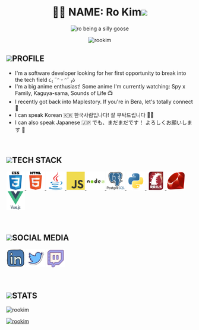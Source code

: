 <h1 align="center">👋🏻 NAME: Ro Kim<img src="https://media.giphy.com/media/sjfw9xmG5QmP3rzYZd/giphy.gif" width="55"></h1>

<div align="center">
  <img src="https://media.giphy.com/media/ygUDzdd27rtIOCPrZE/giphy.gif" alt="ro being a silly goose" width="300">
</div>

<p align="center"> <img src="https://komarev.com/ghpvc/?username=rookim&label=Profile%20views&color=0e75b6&style=flat" alt="rookim" /> </p>

## <img src="https://media.giphy.com/media/VgCDAzcKvsR6OM0uWg/giphy.gif" width="70">PROFILE

- I'm a software developer looking for her first opportunity to break into the tech field ૮₍ ˶ᵔ ᵕ ᵔ˶ ₎ა
- I'm a big anime enthusiast! Some anime I'm currently watching: Spy x Family, Kaguya-sama, Sounds of Life 📺
- I recently got back into Maplestory. If you're in Bera, let's totally connect 🌱
- I can speak Korean 🇰🇷 한국사람입나다! 잘 부탁드립니다 🙇‍♀️
- I can also speak Japanese 🇯🇵 でも、まだまだです！ よろしくお願いします ​🙏​

&nbsp;

## <img src="https://media.giphy.com/media/VuuywOtkf8gyy89TgY/giphy.gif" width="70">TECH STACK

<p style="text-align: left"> <a href="https://www.w3schools.com/css/" target="_blank" rel="noreferrer"> <img src="https://raw.githubusercontent.com/devicons/devicon/master/icons/css3/css3-original-wordmark.svg" alt="css3" width="50" height="50"/> </a> <a href="https://www.w3.org/html/" target="_blank" rel="noreferrer"> <img src="https://raw.githubusercontent.com/devicons/devicon/master/icons/html5/html5-original-wordmark.svg" alt="html5" width="50" height="50"/> </a> <a href="https://www.java.com" target="_blank" rel="noreferrer"> <img src="https://raw.githubusercontent.com/devicons/devicon/master/icons/java/java-original.svg" alt="java" width="50" height="50"/> </a> <a href="https://developer.mozilla.org/en-US/docs/Web/JavaScript" target="_blank" rel="noreferrer"> <img src="https://raw.githubusercontent.com/devicons/devicon/master/icons/javascript/javascript-original.svg" alt="javascript" width="50" height="50"/> </a> <a href="https://nodejs.org" target="_blank" rel="noreferrer"> <img src="https://raw.githubusercontent.com/devicons/devicon/master/icons/nodejs/nodejs-original-wordmark.svg" alt="nodejs" width="50" height="50"/> </a> <a href="https://www.postgresql.org" target="_blank" rel="noreferrer"> <img src="https://raw.githubusercontent.com/devicons/devicon/master/icons/postgresql/postgresql-original-wordmark.svg" alt="postgresql" width="50" height="50"/> </a> <a href="https://www.python.org" target="_blank" rel="noreferrer"> <img src="https://raw.githubusercontent.com/devicons/devicon/master/icons/python/python-original.svg" alt="python" width="50" height="50"/> </a> <a href="https://rubyonrails.org" target="_blank" rel="noreferrer"> <img src="https://raw.githubusercontent.com/devicons/devicon/master/icons/rails/rails-original-wordmark.svg" alt="rails" width="50" height="50"/> </a> <a href="https://www.ruby-lang.org/en/" target="_blank" rel="noreferrer"> <img src="https://raw.githubusercontent.com/devicons/devicon/master/icons/ruby/ruby-original.svg" alt="ruby" width="50" height="50"/> </a> <a href="https://vuejs.org/" target="_blank" rel="noreferrer"> <img src="https://raw.githubusercontent.com/devicons/devicon/master/icons/vuejs/vuejs-original-wordmark.svg" alt="vuejs" width="50" height="50"/> </a> </p>

&nbsp;

## <img src="https://media.giphy.com/media/5aYgLyhQeEn8DGua0o/giphy.gif" width="70">SOCIAL MEDIA

<p style="text-align: left">
<a href="https://linkedin.com/in/rookim" target="blank"><img src="icons8-linkedin.svg" alt="rookim" height="50" width="50"/></a>
<a href="https://twitter.com/rookim8" target="blank"><img src="icons8-twitter.svg" alt="rookim8" height="50" width="50"/></a>
<a href="https://www.twitch.tv/rooffrails" target="blank" ><img src="icons8-twitch.svg" alt="RoOnRails" height="50" width="50"/></a>
</p>

&nbsp;

## <img src="https://media.giphy.com/media/hkNbrNmLix4cbzr5OJ/giphy.gif" width="70">STATS

<p style="text-align: left"><img src="https://github-readme-stats.vercel.app/api?username=rookim&show_icons=true&locale=en" alt="rookim" /></p>

<p style="text-align: left"> <a href="https://github.com/ryo-ma/github-profile-trophy"><img src="https://github-profile-trophy.vercel.app/?username=rookim" alt="rookim" /></a> </p>

<!-- anilist stats -->

<!-- maplestory stats -->
